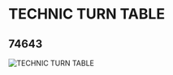 # TECHNIC TURN TABLE
## 74643
![TECHNIC TURN TABLE](https://lc-www-live-s.legocdn.com/media/bricks/5/2/4144287.jpg)